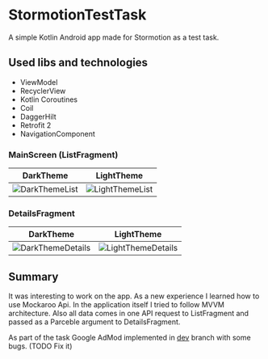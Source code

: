 # StormotionTestTask
 
 A simple Kotlin Android app made for Stormotion as a test task.

## Used libs and technologies

 - ViewModel
 - RecyclerView
 - Kotlin Coroutines
 - Coil
 - DaggerHilt
 - Retrofit 2
 - NavigationComponent

### MainScreen (ListFragment)

DarkTheme | LightTheme
--- | ---
![DarkThemeList](https://user-images.githubusercontent.com/32799066/119675475-bdb97180-be45-11eb-802b-e49eb3e1a834.jpg) | ![LightThemeList](https://user-images.githubusercontent.com/32799066/119675487-c14cf880-be45-11eb-8103-be89f3317374.jpg)

### DetailsFragment

DarkTheme | LightTheme
--- | ---
![DarkThemeDetails](https://user-images.githubusercontent.com/32799066/119676502-91522500-be46-11eb-997e-a9bb9a85dde9.jpg) | ![LightThemeDetails](https://user-images.githubusercontent.com/32799066/119676530-97480600-be46-11eb-8263-8d7890edc13f.jpg)

## Summary

 It was interesting to work on the app. As a new experience I learned how to use Mockaroo Api. In the application itself I tried to follow MVVM architecture. Also all data comes in one API request to ListFragment and passed as a Parceble argument to DetailsFragment.
 
 As part of the task Google AdMod implemented in [dev](https://github.com/TeenWolf3301/StormotionTestTask/tree/dev) branch with some bugs. (TODO Fix it)

